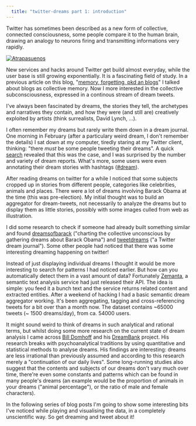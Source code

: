 ```yaml
---
  title: "twitter-dreams part 1: introduction"
---
```


Twitter has sometimes been described as a new form of collective, connected consciousness, some people compare it to the human brain, drawing an analogy to neurons firing and transmitting informations very rapidly.

<a href="http://en.wikipedia.org/wiki/File:Atrapasuenos.jpg">
  <img src="http://upload.wikimedia.org/wikipedia/commons/thumb/d/d4/Atrapasuenos.jpg/250px-Atrapasuenos.jpg" alt="Atrapasuenos" class="left-img"/>
</a>


New services and hacks around Twitter get build almost everyday, while the user base is still growing exponentially. It is a fascinating field of study. In a previous article on this blog, "[memory, forgetting, pkd an blogs](/2009/03/phil-k-dick.html)" I talked  about blogs as collective memory. Now I more interested in the collective subconsciousness, expressed in a continous stream of dream tweets.

I've always been fascinated by dreams, the stories they tell, the archetypes and narratives they contain, and how they were (and still are) creatively exploited by artists (think surrealists, David Lynch, ...).

I often remember my dreams but rarely write them down in a dream journal. One morning in February (after a particulary weird dream, I don't remember the details) I sat down at my computer, tiredly staring at my Twitter client, thinking: "there *must* be some people tweeting their dreams". A quick [search](http://search.twitter.com/search?q=had+dream) revealed that this was the case, and I was surprised by the number and variety of dream reports. What's more, some users were even annotating their dream stories with hashtags ([#dream](http://hashtags.org/tag/dream)).

After reading dreams on twitter for a while I noticed that some subjects cropped up in stories from different people, categories like celebrities, animals and places. There were a lot of dreams involving Barack Obama at the time (this was pre-election). My initial thought was to build an aggregator for dream-tweets, not necessarily to analyze the dreams but to display them as little stories, possibly with some images culled from web as illustration.

I did some research to check if someone had already built something similar and found [dreamsofbarack](http://dreamsofbarack.com/) ("charting the collective unconscious by gathering dreams about Barack Obama") and [tweetdreams](http://tweetdreams.org/) ("a Twitter dream journal"). Some other people had noticed that there was some interesting dreaming happening on twitter!

Instead of just displaying individual dreams I thought it would be more interesting to search for patterns I had noticed earlier. But how can you automatically detect them in a vast amount of data? Fortunately [Zemanta](http://www.zemanta.com/), a semantic text analysis service had just released their API. The idea is simple: you feed it a bunch text and the service returns related content and extracted entities. After a weekend of hacking I had a basic semantic dream aggregator working. It's been aggregating, tagging and cross-referencing tweets for a bit over than a month now. The dataset contains ~65000 tweets (~ 1500 dreams/day), from ca. 54000 users.

It might sound weird to think of dreams in such analytical and rational terms, but whilst doing some more research on the current state of dream analysis I came across [Bill Domhoff](http://en.wikipedia.org/wiki/G._William_Domhoff) and his [DreamBank](http://dreambank.net/) project. His research breaks with psychoanalytical traditions by using quantitative and statistical methods to analyse dreams. His findings are interesting: dreams are less irrational than previously assumed and according to this research merely a "continuation of our daily lives". Some long-running studies also suggest that the contents and subjects of our dreams don't vary much over time, there're even some constants and patterns which can be found in many people's dreams (an example would be the proportion of animals in your dreams ("animal percentage"), or the ratio of male and female characters).

In the following series of blog posts I'm going to show some interesting bits I've noticed while playing and visualising the data, in a completely unscientific way. So get dreaming and tweet about it! 
